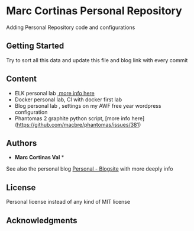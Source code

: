 # Marc Cortinas Personal Repository

Adding Personal Repository code and configurations

## Getting Started

 Try to sort all this data and update this file and blog link with every commit

## Content

* ELK personal lab ,[more info here](https://marc.cortinasval.cat/blog/2015/01/12/elk-en-centos7/)
* Docker personal lab, CI with docker first lab  
* Blog personal lab , settings on my AWF free year wordpress configuration 
* Phantomas 2 graphite python script, [more info here] (https://github.com/macbre/phantomas/issues/381)


## Authors

* **Marc Cortinas Val** *

See also the personal blog [Personal - Blogsite](https://marc.cortinasval.cat/blog/en/) with more deeply info

## License

 Personal license instead of any kind of MIT license 

## Acknowledgments

